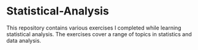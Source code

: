 # Statistical-Analysis

This repository contains various exercises I completed while learning statistical analysis. The exercises cover a range of topics in statistics and data analysis.
